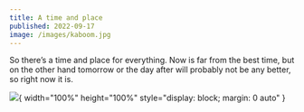 ```yaml
---
title: A time and place
published: 2022-09-17
image: /images/kaboom.jpg
---
```

So there’s a time and place for everything. Now is far from the best time, but on the other hand tomorrow or the day after will probably not be any better, so right now it is.

![](/images/aba_rat.jpg){ width="100%" height="100%" style="display: block; margin: 0 auto" }

